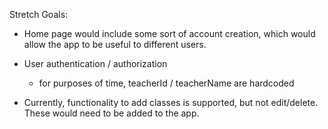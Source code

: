 Stretch Goals:

- Home page would include some sort of account creation, which would allow the app to be useful to different users.

- User authentication / authorization
	- for purposes of time, teacherId / teacherName are hardcoded

- Currently, functionality to add classes is supported, but not edit/delete. These would need to be added to the app.